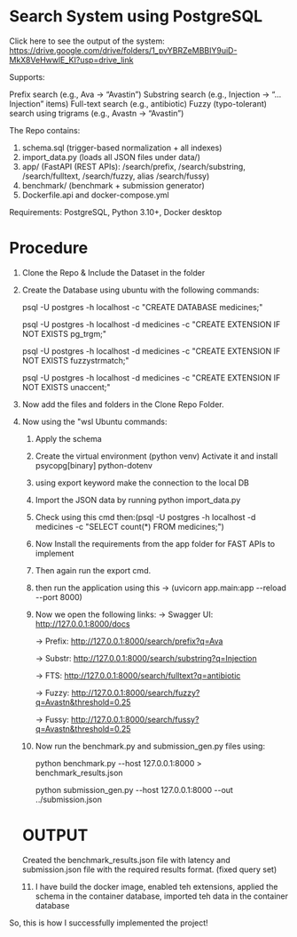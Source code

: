 # Search System using PostgreSQL
Click here to see the output of the system: https://drive.google.com/drive/folders/1_pvYBRZeMBBIY9uiD-MkX8VeHwwlE_KI?usp=drive_link

Supports:

Prefix search (e.g., Ava → “Avastin”)
Substring search (e.g., Injection → “… Injection” items)
Full-text search (e.g., antibiotic)
Fuzzy (typo-tolerant) search using trigrams (e.g., Avastn → “Avastin”)

The Repo contains:
1. schema.sql (trigger-based normalization + all indexes)
2. import_data.py (loads all JSON files under data/)
3. app/ (FastAPI (REST APIs): /search/prefix, /search/substring, /search/fulltext, /search/fuzzy, alias /search/fussy)
4. benchmark/ (benchmark + submission generator)
5. Dockerfile.api and docker-compose.yml

Requirements: PostgreSQL, Python 3.10+, Docker desktop
# Procedure
1. Clone the Repo & Include the Dataset in the folder
2. Create the Database using ubuntu with the following commands:
   
    psql -U postgres -h localhost -c "CREATE DATABASE medicines;"
    
    psql -U postgres -h localhost -d medicines -c "CREATE EXTENSION IF NOT EXISTS pg_trgm;"
    
    psql -U postgres -h localhost -d medicines -c "CREATE EXTENSION IF NOT EXISTS fuzzystrmatch;"
    
    psql -U postgres -h localhost -d medicines -c "CREATE EXTENSION IF NOT EXISTS unaccent;"
4. Now add the files and folders in the Clone Repo Folder.
5. Now using the "wsl Ubuntu commands: 
    1. Apply the schema
    2. Create the virtual environment (python venv) Activate it and install psycopg[binary] python-dotenv
    3. using export keyword make the connection to the local DB
    4. Import the JSON data by running python import_data.py
    5. Check using this cmd then:(psql -U postgres -h localhost -d medicines -c "SELECT count(*) FROM medicines;")
    6. Now Install the requirements from the app folder for FAST APIs to implement
    7. Then again run the export cmd.
    8. then run the application using this -> (uvicorn app.main:app --reload --port 8000)
    9. Now we open the following links:
        -> Swagger UI: http://127.0.0.1:8000/docs
       
        -> Prefix: http://127.0.0.1:8000/search/prefix?q=Ava
       
        -> Substr: http://127.0.0.1:8000/search/substring?q=Injection
       
        -> FTS: http://127.0.0.1:8000/search/fulltext?q=antibiotic
       
        -> Fuzzy: http://127.0.0.1:8000/search/fuzzy?q=Avastn&threshold=0.25

        -> Fussy: http://127.0.0.1:8000/search/fussy?q=Avastn&threshold=0.25
    11. Now run the benchmark.py and submission_gen.py files using:
        
        python benchmark.py --host 127.0.0.1:8000 > benchmark_results.json
        
        python submission_gen.py --host 127.0.0.1:8000 --out ../submission.json
    # OUTPUT
    Created the benchmark_results.json file with latency and submission.json file with the required results format. (fixed query set)
   
    11. I have build the docker image, enabled teh extensions, applied the schema in the container database, imported teh data in the container database
        
So, this is how I successfully implemented the project!
